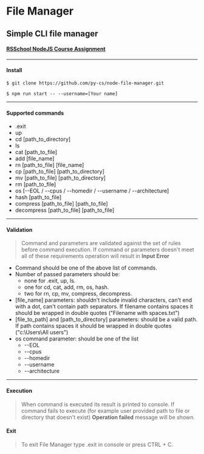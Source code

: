 # File Manager

## Simple CLI file manager

#### [RSSchool NodeJS Course Assignment](https://github.com/AlreadyBored/nodejs-assignments/blob/main/assignments/file-manager/assignment.md)

---

#### Install

```
$ git clone https://github.com/py-cs/node-file-manager.git
```

```
$ npm run start -- --username=[Your name]
```

---

#### Supported commands

- .exit
- up
- cd [path_to_directory]
- ls
- cat [path_to_file]
- add [file_name]
- rn [path_to_file] [file_name]
- cp [path_to_file] [path_to_directory]
- mv [path_to_file] [path_to_directory]
- rm [path_to_file]
- os [--EOL / --cpus / --homedir / --username / --architecture]
- hash [path_to_file]
- compress [path_to_file] [path_to_file]
- decompress [path_to_file] [path_to_file]

---

#### Validation

> Command and parameters are validated against the set of rules before command execution. If command or parameters doesn't meet all of these requirements operation will result in **Input Error**

- Command should be one of the above list of commands.
- Number of passed parameters should be:
  - none for .exit, up, ls.
  - one for cd, cat, add, rm, os, hash.
  - two for rn, cp, mv, compress, decompress.
- [file_name] parameters: shouldn't include invalid characters, can't end with a dot, can't contain path separators. If filename contains spaces it should be wrapped in double quotes ("Filename with spaces.txt")
- [file_to_path] and [path_to_directory] parameters: should be a valid path. If path contains spaces it should be wrapped in double quotes ("c:\Users\All users")
- os command parameter: should be one of the list
  - --EOL
  - --cpus
  - --homedir
  - --username
  - --architecture

---

#### Execution

> When command is executed its result is printed to console. If command fails to execute (for example user provided path to file or directory that doesn't exist) **Operation failed** message will be shown.

#### Exit

> To exit File Manager type .exit in console or press CTRL + C.
